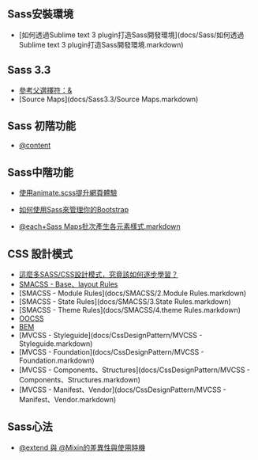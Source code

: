 Sass安裝環境
--------------------------
* [如何透過Sublime text 3 plugin打造Sass開發環境](docs/Sass/如何透過Sublime text 3 plugin打造Sass開發環境.markdown)

Sass 3.3
--------------------------
* [參考父選擇符：&](docs/Sass3.3/1.markdown)
* [Source Maps](docs/Sass3.3/Source Maps.markdown)

Sass 初階功能
--------------------------
* [@content](docs/Sass/@content.markdown)

Sass中階功能
--------------------------
* <a target="_blank" href="docs/Sass/使用animate.scss提升網頁體驗.markdown">使用animate.scss提升網頁體驗</a>
* <a target="_blank" href="docs/Sass/如何使用Sass來管理你的Bootstrap.markdown">如何使用Sass來管理你的Bootstrap</a>

* <a target="_blank" href="docs/Sass/@each+Sass Maps批次產生各元素樣式.markdown">@each+Sass Maps批次產生各元素樣式.markdown</a>


CSS 設計模式
--------------------------
* [這麼多SASS/CSS設計模式，究竟該如何逐步學習？](docs/CssDesignPattern/這麼多SASS/CSS設計模式，究竟該如何逐步學習？.markdown)
* [SMACSS - Base、layout Rules](docs/SMACSS/1.markdown)
* [SMACSS - Module Rules](docs/SMACSS/2.Module Rules.markdown)
* [SMACSS - State Rules](docs/SMACSS/3.State Rules.markdown)
* [SMACSS - Theme Rules](docs/SMACSS/4.theme Rules.markdown)
* [OOCSS](docs/CssDesignPattern/OOCSS.markdown)
* [BEM](docs/CssDesignPattern/BEM.markdown)
* [MVCSS - Styleguide](docs/CssDesignPattern/MVCSS - Styleguide.markdown)
* [MVCSS - Foundation](docs/CssDesignPattern/MVCSS - Foundation.markdown)
* [MVCSS - Components、Structures](docs/CssDesignPattern/MVCSS - Components、Structures.markdown)
* [MVCSS - Manifest、Vendor](docs/CssDesignPattern/MVCSS - Manifest、Vendor.markdown)

Sass心法
---------------------------
* [@extend 與 @Mixin的差異性與使用時機](docs/Sass/@extend與@Mixin的使用時機.markdown)
